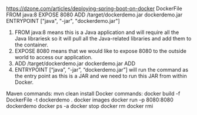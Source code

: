 https://dzone.com/articles/deploying-spring-boot-on-docker
DockerFile
FROM java:8
EXPOSE 8080
ADD /target/dockerdemo.jar dockerdemo.jar
ENTRYPOINT ["java", "-jar", "dockerdemo.jar"]
1.	FROM java:8 means this is a Java application and will require all the Java librariesk so it will pull all the Java-related libraries and add them to the container.
2.	EXPOSE 8080 means that we would like to expose 8080 to the outside world to access our application.
3.	ADD /target/dockerdemo.jar dockerdemo.jar
ADD <source from where Docker should create the image> <destination>
4.	ENTRYPOINT [“java”, “-jar”, “dockerdemo.jar”] will run the command as the entry point as this is a JAR and we need to run this JAR from within Docker.

Maven commands:
mvn clean install
Docker commands:
docker build -f DockerFile -t dockerdemo .
docker images
docker run –p 8080:8080 dockerdemo
docker ps -a
docker stop <container-id>
docker rm <container-id>
docker rmi <docker image id>
